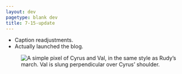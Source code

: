 ```yaml
---
layout: dev
pagetype: blank dev
title: 7-15-update
---
```

- Caption readjustments.
- Actually launched the blog.

<figure><img src="2020-07-15.png" alt="A simple pixel of Cyrus and Val, in the same style as Rudy’s march. Val is slung perpendicular over Cyrus’ shoulder."/></figure>